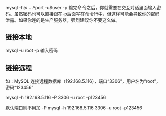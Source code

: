 mysql -h$ip -P$port -u$user -p
输完命令之后，你就需要在交互对话里面输入密码。虽然密码也可以直接跟在-p后面写在命令行中，但这样可能会导致你的密码泄露。如果你连的是生产服务器，强烈建议你不要这么做。

## 链接本地
mysql -u root -p 
输入密码

## 链接远程
如：MySQL 连接远程数据库（192.168.5.116），端口“3306”，用户名为“root”，密码“123456”

mysql -h 192.168.5.116 -P 3306 -u root -p123456

默认端口则不用加 -P
mysql -h 192.168.5.116 3306 -u root -p123456


